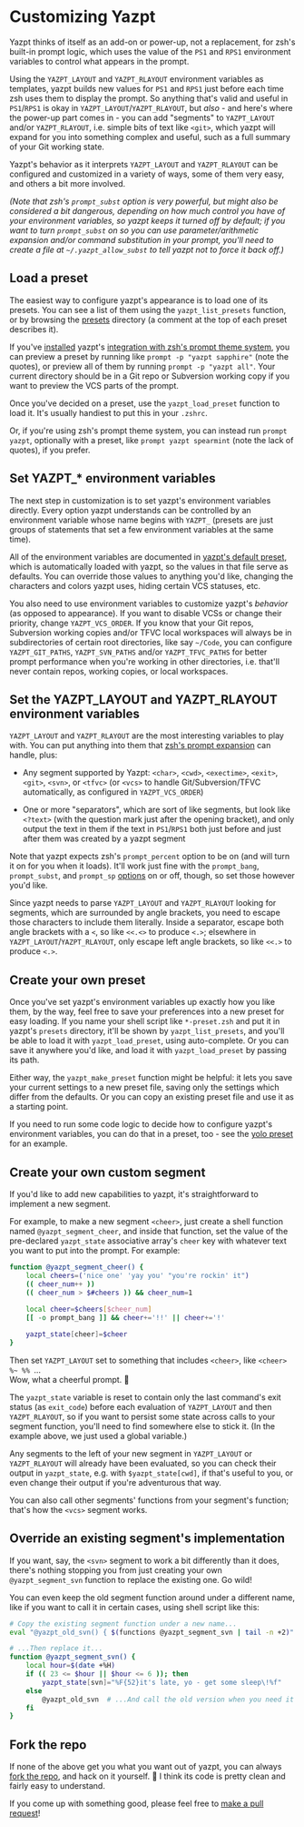 # Customizing Yazpt

Yazpt thinks of itself as an add-on or power-up, not a replacement, for zsh's built-in prompt logic, which uses the value of the `PS1` and `RPS1` environment variables to control what appears in the prompt.

Using the `YAZPT_LAYOUT` and `YAZPT_RLAYOUT` environment variables as templates, yazpt builds new values for `PS1` and `RPS1` just before each time zsh uses them to display the prompt. So anything that's valid and useful in `PS1`/`RPS1` is okay in `YAZPT_LAYOUT`/`YAZPT_RLAYOUT`, but _also_ - and here's where the power-up part comes in - you can add "segments" to `YAZPT_LAYOUT` and/or `YAZPT_RLAYOUT`, i.e. simple bits of text like `<git>`, which yazpt will expand for you into something complex and useful, such as a full summary of your Git working state.

Yazpt's behavior as it interprets `YAZPT_LAYOUT` and `YAZPT_RLAYOUT` can be configured and customized in a variety of ways, some of them very easy, and others a bit more involved.

_(Note that zsh's `prompt_subst` option is very powerful, but might also be considered a bit dangerous, depending on how much control you have of your environment variables, so yazpt keeps it turned off by default; if you want to turn `prompt_subst` on so you can use parameter/arithmetic expansion and/or command substitution in your prompt, you'll need to create a file at `~/.yazpt_allow_subst` to tell yazpt not to force it back off.)_


## Load a preset

The easiest way to configure yazpt's appearance is to load one of its presets. You can see a list of them using the `yazpt_list_presets` function, or by browsing the [presets](./presets) directory (a comment at the top of each preset describes it).

If you've [installed](./resources/install-resources.zsh) yazpt's [integration with zsh's prompt theme system](./resources/prompt_yazpt_setup), you can preview a preset by running like `prompt -p "yazpt sapphire"` (note the quotes), or preview all of them by running `prompt -p "yazpt all"`. Your current directory should be in a Git repo or Subversion working copy if you want to preview the VCS parts of the prompt.

Once you've decided on a preset, use the `yazpt_load_preset` function to load it. It's usually handiest to put this in your `.zshrc`.

Or, if you're using zsh's prompt theme system, you can instead run `prompt yazpt`, optionally with a preset, like `prompt yazpt spearmint` (note the lack of quotes), if you prefer.


## Set YAZPT_* environment variables

The next step in customization is to set yazpt's environment variables directly. Every option yazpt understands can be controlled by an environment variable whose name begins with `YAZPT_` (presets are just groups of statements that set a few environment variables at the same time).

All of the environment variables are documented in [yazpt's default preset](./presets/default-preset.zsh), which is automatically loaded with yazpt, so the values in that file serve as defaults. You can override those values to anything you'd like, changing the characters and colors yazpt uses, hiding certain VCS statuses, etc.

You also need to use environment variables to customize yazpt's _behavior_ (as opposed to appearance). If you want to disable VCSs or change their priority, change `YAZPT_VCS_ORDER`. If you know that your Git repos, Subversion working copies and/or TFVC local workspaces will always be in subdirectories of certain root directories, like say `~/Code`, you can configure `YAZPT_GIT_PATHS`, `YAZPT_SVN_PATHS` and/or `YAZPT_TFVC_PATHS` for better prompt performance when you're working in other directories, i.e. that'll never contain repos, working copies, or local workspaces.


## Set the YAZPT_LAYOUT and YAZPT_RLAYOUT environment variables

`YAZPT_LAYOUT` and `YAZPT_RLAYOUT` are the most interesting variables to play with. You can put anything into them that [zsh's prompt expansion](http://zsh.sourceforge.net/Doc/Release/Prompt-Expansion.html) can handle, plus:

* Any segment supported by Yazpt: `<char>`, `<cwd>`, `<exectime>`, `<exit>`, `<git>`, `<svn>`, or `<tfvc>`
  (or `<vcs>` to handle Git/Subversion/TFVC automatically, as configured in `YAZPT_VCS_ORDER`)

* One or more "separators", which are sort of like segments, but look like `<?text>` (with the question mark
  just after the opening bracket), and only output the text in them if the text in `PS1`/`RPS1` both just before
  and just after them was created by a yazpt segment

Note that yazpt expects zsh's `prompt_percent` option to be on (and will turn it on for you when it loads). It'll work just fine with the `prompt_bang`, `prompt_subst`, and `prompt_sp` [options](http://zsh.sourceforge.net/Doc/Release/Options.html#Prompting) on or off, though, so set those however you'd like.

Since yazpt needs to parse `YAZPT_LAYOUT` and `YAZPT_RLAYOUT` looking for segments, which are surrounded by angle brackets, you need to escape those characters to include them literally. Inside a separator, escape both angle brackets with a `<`, so like `<<.<>` to produce `<.>`; elsewhere in `YAZPT_LAYOUT`/`YAZPT_RLAYOUT`, only escape left angle brackets, so like `<<.>` to produce `<.>`.


## Create your own preset

Once you've set yazpt's environment variables up exactly how you like them, by the way, feel free to save your preferences into a new preset for easy loading. If you name your shell script like `*-preset.zsh` and put it in yazpt's `presets` directory, it'll be shown by `yazpt_list_presets`, and you'll be able to load it with `yazpt_load_preset`, using auto-complete. Or you can save it anywhere you'd like, and load it with `yazpt_load_preset` by passing its path.

Either way, the `yazpt_make_preset` function might be helpful: it lets you save your current settings to a new preset file, saving only the settings which differ from the defaults. Or you can copy an existing preset file and use it as a starting point.

If you need to run some code logic to decide how to configure yazpt's environment variables, you can do that in a preset, too - see the [yolo preset](./presets/yolo-preset.zsh) for an example.


## Create your own custom segment

If you'd like to add new capabilities to yazpt, it's straightforward to implement a new segment.

For example, to make a new segment `<cheer>`, just create a shell function named `@yazpt_segment_cheer`, and inside that function, set the value of the pre-declared `yazpt_state` associative array's `cheer` key with whatever text you want to put into the prompt. For example:

```sh
function @yazpt_segment_cheer() {
	local cheers=('nice one' 'yay you' "you're rockin' it")
	(( cheer_num++ ))
	(( cheer_num > $#cheers )) && cheer_num=1
	
	local cheer=$cheers[$cheer_num]
	[[ -o prompt_bang ]] && cheer+='!!' || cheer+='!'

	yazpt_state[cheer]=$cheer
}
```

Then set `YAZPT_LAYOUT` set to something that includes `<cheer>`, like `<cheer> %~ %% `...   
Wow, what a cheerful prompt. 🙂

The `yazpt_state` variable is reset to contain only the last command's exit status (as `exit_code`) before each evaluation of `YAZPT_LAYOUT` and then `YAZPT_RLAYOUT`, so if you want to persist some state across calls to your segment function, you'll need to find somewhere else to stick it. (In the example above, we just used a global variable.)

Any segments to the left of your new segment in `YAZPT_LAYOUT` or `YAZPT_RLAYOUT` will already have been evaluated, so you can check their output in `yazpt_state`, e.g. with `$yazpt_state[cwd]`, if that's useful to you, or even change their output if you're adventurous that way.

You can also call other segments' functions from your segment's function; that's how the `<vcs>` segment works.


## Override an existing segment's implementation

If you want, say, the `<svn>` segment to work a bit differently than it does, there's nothing stopping you from just creating your own `@yazpt_segment_svn` function to replace the existing one. Go wild!

You can even keep the old segment function around under a different name, like if you want to call it in certain cases, using shell script like this:

```sh
# Copy the existing segment function under a new name...
eval "@yazpt_old_svn() { $(functions @yazpt_segment_svn | tail -n +2)"

# ...Then replace it...
function @yazpt_segment_svn() {
	local hour=$(date +%H)
	if (( 23 <= $hour || $hour <= 6 )); then
		yazpt_state[svn]="%F{52}it's late, yo - get some sleep\!%f"
	else
		@yazpt_old_svn  # ...And call the old version when you need it
	fi
}
```


## Fork the repo

If none of the above get you what you want out of yazpt, you can always [fork the repo](https://github.com/jakshin/yazpt), and hack on it yourself. 🙂  I think its code is pretty clean and fairly easy to understand.

If you come up with something good, please feel free to [make a pull request](https://github.com/jakshin/yazpt/pulls)!
